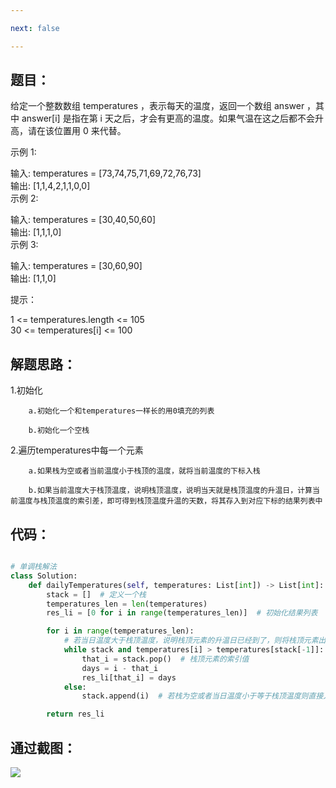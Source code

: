```yaml
---

next: false

---
```




<BlogInfo id="1342" title="leetcode之每日温度（单调栈）" author="白日梦想猿" pv=0 read_times=0 pre_cost_time="51" category="leetcode100题" tag_list="['leetcode', '              单调栈']" create_time="2022.04.16 21:09:37.734063" update_time="2022.04.16 21:29:57" />

##  题目：

给定一个整数数组 temperatures ，表示每天的温度，返回一个数组 answer ，其中 answer[i] 是指在第 i
天之后，才会有更高的温度。如果气温在这之后都不会升高，请在该位置用 0 来代替。



示例 1:

输入: temperatures = [73,74,75,71,69,72,76,73]  
输出: [1,1,4,2,1,1,0,0]  
示例 2:

输入: temperatures = [30,40,50,60]  
输出: [1,1,1,0]  
示例 3:

输入: temperatures = [30,60,90]  
输出: [1,1,0]  


提示：

1 <= temperatures.length <= 105  
30 <= temperatures[i] <= 100



## 解题思路：

1.初始化

        a.初始化一个和temperatures一样长的用0填充的列表

        b.初始化一个空栈

2.遍历temperatures中每一个元素

        a.如果栈为空或者当前温度小于栈顶的温度，就将当前温度的下标入栈

        b.如果当前温度大于栈顶温度，说明栈顶温度，说明当天就是栈顶温度的升温日，计算当前温度与栈顶温度的索引差，即可得到栈顶温度升温的天数，将其存入到对应下标的结果列表中

       

## 代码：


```python

# 单调栈解法
class Solution:
    def dailyTemperatures(self, temperatures: List[int]) -> List[int]:
        stack = []  # 定义一个栈
        temperatures_len = len(temperatures)
        res_li = [0 for i in range(temperatures_len)]  # 初始化结果列表

        for i in range(temperatures_len):
            # 若当日温度大于栈顶温度，说明栈顶元素的升温日已经到了，则将栈顶元素出栈，计算其与当日相差的天数即可
            while stack and temperatures[i] > temperatures[stack[-1]]:
                that_i = stack.pop()  # 栈顶元素的索引值
                days = i - that_i
                res_li[that_i] = days
            else:
                stack.append(i)  # 若栈为空或者当日温度小于等于栈顶温度则直接入栈

        return res_li
```


## 通过截图：

![](http://www.lll.plus/media/image/2022/04/16/image-20220416212937-1.png)

























<ActionBox />
